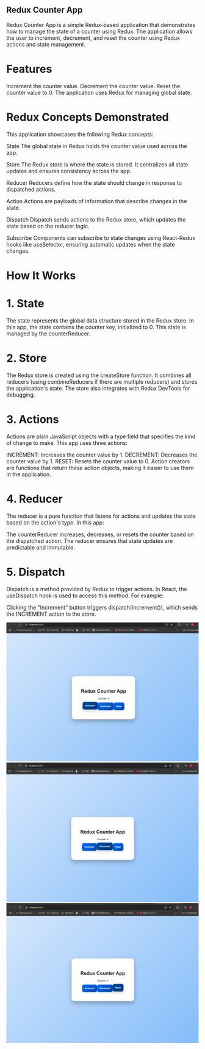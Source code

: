 ## Redux Counter App

Redux Counter App is a simple Redux-based application that demonstrates how to manage the state of a counter using Redux. The application allows the user to increment, decrement, and reset the counter using Redux actions and state management.

# Features
Increment the counter value.
Decrement the counter value.
Reset the counter value to 0.
The application uses Redux for managing global state.


# Redux Concepts Demonstrated
This application showcases the following Redux concepts:

State
The global state in Redux holds the counter value used across the app.

Store
The Redux store is where the state is stored. It centralizes all state updates and ensures consistency across the app.

Reducer
Reducers define how the state should change in response to dispatched actions.

Action
Actions are payloads of information that describe changes in the state.

Dispatch
Dispatch sends actions to the Redux store, which updates the state based on the reducer logic.

Subscribe
Components can subscribe to state changes using React-Redux hooks like useSelector, ensuring automatic updates when the state changes.

# How It Works
# 1. State
The state represents the global data structure stored in the Redux store. In this app, the state contains the counter key, initialized to 0. This state is managed by the counterReducer.

# 2. Store
The Redux store is created using the createStore function. It combines all reducers (using combineReducers if there are multiple reducers) and stores the application's state. The store also integrates with Redux DevTools for debugging.

# 3. Actions
Actions are plain JavaScript objects with a type field that specifies the kind of change to make. This app uses three actions:

INCREMENT: Increases the counter value by 1.
DECREMENT: Decreases the counter value by 1.
RESET: Resets the counter value to 0.
Action creators are functions that return these action objects, making it easier to use them in the application.

# 4. Reducer
The reducer is a pure function that listens for actions and updates the state based on the action's type. In this app:

The counterReducer increases, decreases, or resets the counter based on the dispatched action.
The reducer ensures that state updates are predictable and immutable.

# 5. Dispatch
Dispatch is a method provided by Redux to trigger actions. In React, the useDispatch hook is used to access this method. For example:

Clicking the "Increment" button triggers dispatch(increment()), which sends the INCREMENT action to the store.


![Increment](../exec10/sceenshot/Increment.png)
![Decrement](../exec10/sceenshot/Decrement.png)
![Reset](../exec10/sceenshot/Reset.png)
